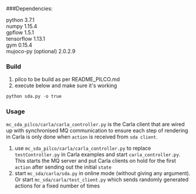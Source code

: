 ###Dependencies:

python                             3.7.1 <br/>
numpy                              1.15.4 <br/>
gpflow                             1.5.1 <br/>
tensorflow                         1.13.1 <br/>
gym                                0.15.4 <br/>
mujoco-py (optional)                          2.0.2.9 <br/>


### Build
1. pilco to be build as per README_PILCO.md <br/>
2. execute below and make sure it's working
```python
python sda.py -o true
```

### Usage
`mc_sda_pilco/carla/carla_controller.py` is the Carla client that are wired up with
synchronised MQ communication to ensure each step of rendering in Carla is only done
when `action` is received from `sda client`.

1. use `mc_sda_pilco/carla/carla_controller.py` to replace `testController.py` in Carla
examples and start `carla_controller.py`. This starts the MQ server and put Carla clients
on hold for the first `action` after sending out the initial `state`
2. start `mc_sda/carla/sda.py` in online mode (without giving any argument). Or start
`mc_sda/carla/test_client.py` which sends randomly generated actions for a fixed number
of times





